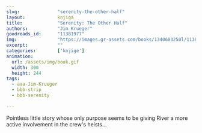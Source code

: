 ```yaml
---
slug:              "serenity-the-other-half"
layout:            knjiga
title:             "Serenity: The Other Half"
authors:           "Jim Krueger"
goodreads_id:      "11381977"
img:               "https://images.gr-assets.com/books/1340683250l/11381977.jpg"
excerpt:           ""
categories:        ['knjige']
animation:
  url: /assets/img/book.gif
  width: 300
  height: 244
tags:
  - aaa-Jim-Krueger
  - bbb-strip
  - bbb-serenity
  
---
```


Pointless little story whose only purpose seems to be giving River a more active involvement in the crew's heists...